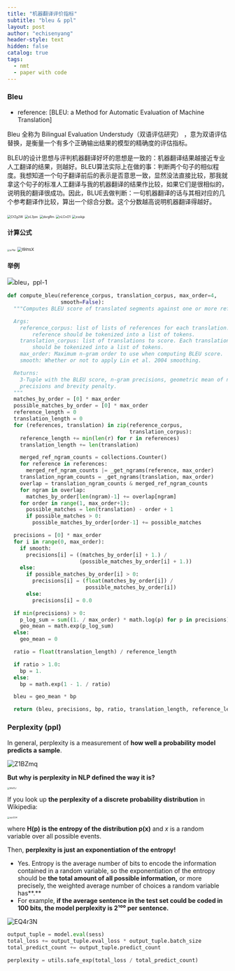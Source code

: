 ```yaml
---
title: "机器翻译评价指标"
subtitle: "bleu & ppl"
layout: post
author: "echisenyang"
header-style: text
hidden: false
catalog: true
tags:
  - nmt
  - paper with code
---
```




### Bleu

- reference: [BLEU: a Method for Automatic Evaluation of Machine Translation]

Bleu 全称为 Bilingual Evaluation Understudy（双语评估研究） ，意为双语评估替换，是衡量一个有多个正确输出结果的模型的精确度的评估指标。

BLEU的设计思想与评判机器翻译好坏的思想是一致的：机器翻译结果越接近专业人工翻译的结果，则越好。BLEU算法实际上在做的事：判断两个句子的相似程度。我想知道一个句子翻译前后的表示是否意思一致，显然没法直接比较，那我就拿这个句子的标准人工翻译与我的机器翻译的结果作比较，如果它们是很相似的，说明我的翻译很成功。因此，BLUE去做判断：一句机器翻译的话与其相对应的几个参考翻译作比较，算出一个综合分数。这个分数越高说明机器翻译得越好。

<img src="https://gitee.com/echisenyang/GiteeForUpicUse/raw/master/uPic/CfZg2W.png" alt="CfZg2W" style="zoom: 50%;" />

<img src="https://gitee.com/echisenyang/GiteeForUpicUse/raw/master/uPic/vL3jen.png" alt="vL3jen" style="zoom: 50%;" />

<img src="https://gitee.com/echisenyang/GiteeForUpicUse/raw/master/uPic/dsrgRm.png" alt="dsrgRm" style="zoom: 50%;" />

<img src="https://gitee.com/echisenyang/GiteeForUpicUse/raw/master/uPic/nLCnO1.png" alt="nLCnO1" style="zoom: 50%;" />

<img src="https://gitee.com/echisenyang/GiteeForUpicUse/raw/master/uPic/zsskjp.png" alt="zsskjp" style="zoom: 50%;" />

#### 计算公式

<img src="https://gitee.com/echisenyang/GiteeForUpicUse/raw/master/uPic/qJTtpi.jpg" alt="qJTtpi" style="zoom: 33%;" />

<img src="https://gitee.com/echisenyang/GiteeForUpicUse/raw/master/uPic/l9InsX.png" alt="l9InsX" style="zoom: 67%;" />

#### 举例

![bleu，ppl-1](https://gitee.com/echisenyang/GiteeForUpicUse/raw/master/uPic/bleu，ppl-1.jpg)

```python
def compute_bleu(reference_corpus, translation_corpus, max_order=4,
                 smooth=False):
  """Computes BLEU score of translated segments against one or more references.

  Args:
    reference_corpus: list of lists of references for each translation. Each
        reference should be tokenized into a list of tokens.
    translation_corpus: list of translations to score. Each translation
        should be tokenized into a list of tokens.
    max_order: Maximum n-gram order to use when computing BLEU score.
    smooth: Whether or not to apply Lin et al. 2004 smoothing.

  Returns:
    3-Tuple with the BLEU score, n-gram precisions, geometric mean of n-gram
    precisions and brevity penalty.
  """
  matches_by_order = [0] * max_order
  possible_matches_by_order = [0] * max_order
  reference_length = 0
  translation_length = 0
  for (references, translation) in zip(reference_corpus,
                                       translation_corpus):
    reference_length += min(len(r) for r in references)
    translation_length += len(translation)

    merged_ref_ngram_counts = collections.Counter()
    for reference in references:
      merged_ref_ngram_counts |= _get_ngrams(reference, max_order)
    translation_ngram_counts = _get_ngrams(translation, max_order)
    overlap = translation_ngram_counts & merged_ref_ngram_counts
    for ngram in overlap:
      matches_by_order[len(ngram)-1] += overlap[ngram]
    for order in range(1, max_order+1):
      possible_matches = len(translation) - order + 1
      if possible_matches > 0:
        possible_matches_by_order[order-1] += possible_matches

  precisions = [0] * max_order
  for i in range(0, max_order):
    if smooth:
      precisions[i] = ((matches_by_order[i] + 1.) /
                       (possible_matches_by_order[i] + 1.))
    else:
      if possible_matches_by_order[i] > 0:
        precisions[i] = (float(matches_by_order[i]) /
                         possible_matches_by_order[i])
      else:
        precisions[i] = 0.0

  if min(precisions) > 0:
    p_log_sum = sum((1. / max_order) * math.log(p) for p in precisions)
    geo_mean = math.exp(p_log_sum)
  else:
    geo_mean = 0

  ratio = float(translation_length) / reference_length

  if ratio > 1.0:
    bp = 1.
  else:
    bp = math.exp(1 - 1. / ratio)

  bleu = geo_mean * bp

  return (bleu, precisions, bp, ratio, translation_length, reference_length)

```



### Perplexity (ppl)

In general, perplexity is a measurement of **how well a probability model predicts a sample**.

![Z1BZmq](https://gitee.com/echisenyang/GiteeForUpicUse/raw/master/uPic/Z1BZmq.jpg)

**But why is perplexity in NLP defined the way it is?**

<img src="https://gitee.com/echisenyang/GiteeForUpicUse/raw/master/uPic/Wis15J.jpg" alt="Wis15J" style="zoom:33%;" />

If you look up **the perplexity of a discrete probability distribution** in Wikipedia:

<img src="https://gitee.com/echisenyang/GiteeForUpicUse/raw/master/uPic/vpJO34.jpg" alt="vpJO34" style="zoom: 33%;" />

where **H(p) is the entropy of the distribution p(x)** and *x* is a random variable over all possible events.

Then, **perplexity is just an exponentiation of the entropy!**

- Yes. Entropy is the average number of bits to encode the information contained in a random variable, so the exponentiation of the entropy should be **the total amount of all possible information,** or more precisely, the weighted average number of choices a random variable has**.**
- For example, **if the average sentence in the test set could be coded in 100 bits, the model perplexity is 2¹⁰⁰ per sentence.**

![EQ4r3N](https://gitee.com/echisenyang/GiteeForUpicUse/raw/master/uPic/EQ4r3N.jpg)

```python
output_tuple = model.eval(sess)
total_loss += output_tuple.eval_loss * output_tuple.batch_size
total_predict_count += output_tuple.predict_count

perplexity = utils.safe_exp(total_loss / total_predict_count)
```

